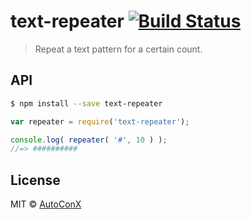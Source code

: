 # text-repeater [![Build Status](https://travis-ci.org/sindresorhus/is-up.svg?branch=master)](https://travis-ci.org/sindresorhus/is-up)

> Repeat a text pattern for a certain count.


## API

```sh
$ npm install --save text-repeater
```

```js
var repeater = require('text-repeater');

console.log( repeater( '#', 10 ) );
//=> ##########
```


## License

MIT © [AutoConX](http://www.autoconx.com)
